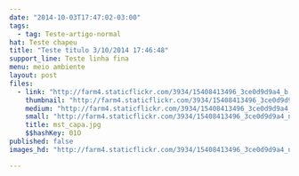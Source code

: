 ```yaml
---
date: "2014-10-03T17:47:02-03:00"
tags:
  - tag: Teste-artigo-normal
hat: Teste chapeu
title: "Teste titulo 3/10/2014 17:46:48"
support_line: Teste linha fina
menu: meio ambiente
layout: post
files:
  - link: "http://farm4.staticflickr.com/3934/15408413496_3ce0d9d9a4_b.jpg"
    thumbnail: "http://farm4.staticflickr.com/3934/15408413496_3ce0d9d9a4_t.jpg"
    medium: "http://farm4.staticflickr.com/3934/15408413496_3ce0d9d9a4_z.jpg"
    small: "http://farm4.staticflickr.com/3934/15408413496_3ce0d9d9a4_n.jpg"
    title: mst_capa.jpg
    $$hashKey: 01O
published: false
images_hd: "http://farm4.staticflickr.com/3934/15408413496_3ce0d9d9a4_n.jpg"

---
```

